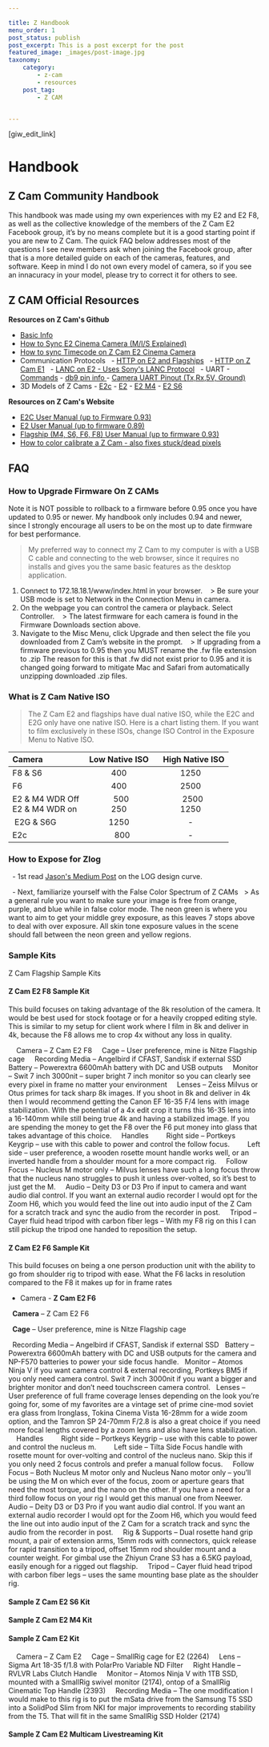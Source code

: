 ```yaml
---

title: Z Handbook
menu_order: 1
post_status: publish
post_excerpt: This is a post excerpt for the post
featured_image: _images/post-image.jpg
taxonomy:
    category:
        - z-cam
        - resources
    post_tag:
        - Z CAM


---
```



[giw_edit_link]



# Handbook 



## Z Cam Community Handbook


This handbook was made using my own experiences with my E2 and E2 F8, as well as the collective knowledge of the members of the Z Cam E2 Facebook group, it’s by no means complete but it is a good starting point if you are new to Z Cam. The quick FAQ below addresses most of the questions I see new members ask when joining the Facebook group, after that is a more detailed guide on each of the cameras, features, and software. Keep in mind I do not own every model of camera, so if you see an innacuracy in your model, please try to correct it for others to see.





## Z CAM Official Resources
**Resources on Z Cam's Github**
- [Basic Info](https://github.com/imaginevision/Z-Camera-Doc/blob/master/E2/intro.md "")
- [How to Sync E2 Cinema Camera (M/I/S Explained)](https://github.com/imaginevision/Z-Camera-Doc/blob/master/E2/howto/E2%20Sync%20Cable%20-%20Quick%20User%20Guide.pdf)
- [How to sync Timecode on Z Cam E2 Cinema Camera](https://github.com/imaginevision/Z-Camera-Doc/blob/master/E2/howto/Z-CAM-E2-Synchronize-time-code-with-external-device.pdf)
- Communication Protocols
  - [HTTP on E2 and Flagships](https://github.com/imaginevision/Z-Camera-Doc/blob/master/E2/protocol/http.md)
  - [HTTP on Z Cam E1](https://github.com/imaginevision/Z-Camera-Doc/blob/master/E1/http.md)
  - [LANC on E2 - Uses Sony's LANC Protocol](https://github.com/imaginevision/Z-Camera-Doc/blob/master/E2/protocol/lanc.md)
  - UART - [Commands](https://github.com/imaginevision/Z-Camera-Doc/blob/master/E2/protocol/uart/uart_command.md) - [db9 pin info ](https://github.com/imaginevision/Z-Camera-Doc/blob/master/E2/protocol/uart/db9_pin.md) - [Camera UART Pinout (Tx,Rx,5V, Ground)](https://github.com/imaginevision/Z-Camera-Doc/blob/master/E2/protocol/uart/ctrl_pin.jpg)
- 3D Models of Z Cams - [E2c](https://github.com/imaginevision/Z-Camera-Doc/raw/master/E2/design/E2C_3D.zip) - [E2](https://github.com/imaginevision/Z-Camera-Doc/raw/master/E2/design/E2_3D.zip) - [E2 M4](https://github.com/imaginevision/Z-Camera-Doc/raw/master/E2/design/E2-M4_3D.zip) - [E2 S6](https://github.com/imaginevision/Z-Camera-Doc/raw/master/E2/design/E2-S6_3D.zip)


**Resources on Z Cam's Website**
- [E2C User Manual (up to Firmware 0.93)](https://drive.google.com/file/d/1ABLlbGBeXCJOu-rnCrjw1tevuDleDyoM/view "E2C")
- [E2 User Manual (up to firmware 0.89)](http://www.z-cam.com/wp-content/uploads/2019/10/Z-CAM-E2-User-Manual-draft-v0.6-FW0.89-.pdf "E2")
- [Flagship (M4, S6, F6, F8) User Manual (up to firmware 0.93)](http://www.z-cam.com/wp-content/uploads/2020/04/Z-CAM-E2-Flagship-Series-User-Manual-draft-v0.2-FW0.93-.pdf "Flagship")
- [How to color calibrate a Z Cam - also fixes stuck/dead pixels](http://www.z-cam.com/wp-content/uploads/2020/07/Z-CAM-E2-Hot-Pixel-Calibration-v1.2_draft.pdf "How")


## FAQ



### How to Upgrade Firmware On Z CAMs
Note it is NOT possible to rollback to a firmware before 0.95 once you have updated to 0.95 or newer. My handbook only includes 0.94 and newer, since I strongly encourage all users to be on the most up to date firmware for best performance.
> My preferred way to connect my Z Cam to my computer is with a USB C cable and connecting to the web browser, since it requires no installs and gives you the same basic features as the desktop application.


1. Connect to 172.18.18.1/www/index.html in your browser.
   > Be sure your USB mode is set to Network in the Connection Menu in camera.
   
2. On the webpage you can control the camera or playback. Select Controller.
   > The latest firmware for each camera is found in the Firmware Downloads section above.
   
3. Navigate to the Misc Menu, click Upgrade and then select the file you downloaded from Z Cam’s website in the prompt.
   > If upgrading from a firmware previous to 0.95 then you MUST rename the .fw file extension to .zip The reason for this is that .fw did not exist prior to 0.95 and it is changed going forward to mitigate Mac and Safari from automatically unzipping downloaded .zip files.
   





### What is Z Cam Native ISO  
>The Z Cam E2 and flagships have dual native ISO, while the E2C and E2G only have one native ISO. Here is a chart listing them. If you want to film exclusively in these ISOs, change ISO Control in the Exposure Menu to Native ISO.


| Camera  | Low Native ISO  |  High Native ISO |
| :------------ | :------------: | :------------: |
| F8 & S6  | 400  | 1250  |
| F6  | 400  | 2500  |
| E2 & M4 WDR Off<br>E2 & M4 WDR on  | 500<br>250  | 2500<br>1250  |
|  E2G & S6G | 1250  | -  |
| E2c  |  800 | -  |


### How to Expose for Zlog
  - 1st read [Jason's Medium Post](https://medium.com/@jasonzhang_22759/the-design-of-log-curve-20541efda7fe) on the LOG design curve.
   

  - Next, familiarize yourself with the False Color Spectrum of Z CAMs
  > As a general rule you want to make sure your image is free from orange, purple, and blue while in false color mode. The neon green is where you want to aim to get your middle grey exposure, as this leaves 7 stops above to deal with over exposure. All skin tone exposure values in the scene should fall between the neon green and yellow regions.




### Sample Kits



Z Cam Flagship Sample Kits
#### Z Cam E2 F8 Sample Kit


This build focuses on taking advantage of the 8k resolution of the camera. It would be best used for stock footage or for a heavily cropped editing style. This is similar to my setup for client work where I film in 8k and deliver in 4k, because the F8 allows me to crop 4x without any loss in quality.


    Camera – Z Cam E2 F8
    Cage – User preference, mine is Nitze Flagship cage
    Recording Media – Angelbird if CFAST, Sandisk if external SSD
    Battery – Powerextra 6600mAh battery with DC and USB outputs
    Monitor – Swit 7 inch 3000nit – super bright 7 inch monitor so you can clearly see every pixel in frame no matter your environment
    Lenses – Zeiss Milvus or Otus primes for tack sharp 8k images. If you shoot in 8k and deliver in 4k then I would recommend getting the Canon EF 16-35 F/4 lens with image stabilization. With the potential of a 4x edit crop it turns this 16-35 lens into a 16-140mm while still being true 4k and having a stabilized image. If you are spending the money to get the F8 over the F6 put money into glass that takes advantage of this choice.
    Handles
        Right side – Portkeys Keygrip – use with this cable to power and control the follow focus.
        Left side – user preference, a wooden rosette mount handle works well, or an inverted handle from a shoulder mount for a more compact rig.
    Follow Focus – Nucleus M motor only – Milvus lenses have such a long focus throw that the nucleus nano struggles to push it unless over-volted, so it’s best to just get the M.
    Audio – Deity D3 or D3 Pro if input to camera and want audio dial control. If you want an external audio recorder I would opt for the Zoom H6, which you would feed the line out into audio input of the Z Cam for a scratch track and sync the audio from the recorder in post.
    Tripod – Cayer fluid head tripod with carbon fiber legs – With my F8 rig on this I can still pickup the tripod one handed to reposition the setup.


#### Z Cam E2 F6 Sample Kit



This build focuses on being a one person production unit with the ability to go from shoulder rig to tripod with ease. What the F6 lacks in resolution compared to the F8 it makes up for in frame rates


- Camera - **Z Cam E2 F6**


  **Camera** – Z Cam E2 F6


  **Cage** – User preference, mine is Nitze Flagship cage


  Recording Media – Angelbird if CFAST, Sandisk if external SSD
  Battery – Powerextra 6600mAh battery with DC and USB outputs for the camera and NP-F570 batteries to power your side focus handle.
  Monitor – Atomos Ninja V if you want camera control & external recording, Portkeys BM5 if you only need camera control. Swit 7 inch 3000nit if you want a bigger and brighter monitor and don’t need touchscreen camera control.
  Lenses – User preference of full frame coverage lenses depending on the look you’re going for, some of my favorites are a vintage set of prime cine-mod soviet era glass from Ironglass, Tokina Cinema Vista 16-28mm for a wide zoom option, and the Tamron SP 24-70mm F/2.8 is also a great choice if you need more focal lengths covered by a zoom lens and also have lens stabilization.
    Handles
        Right side – Portkeys Keygrip – use with this cable to power and control the nucleus m.
        Left side – Tilta Side Focus handle with rosette mount for over-volting and control of the nucleus nano. Skip this if you only need 2 focus controls and prefer a manual follow focus.
    Follow Focus – Both Nucleus M motor only and Nucleus Nano motor only – you’ll be using the M on which ever of the focus, zoom or aperture gears that need the most torque, and the nano on the other. If you have a need for a third follow focus on your rig I would get this manual one from Neewer.
    Audio – Deity D3 or D3 Pro if you want audio dial control. If you want an external audio recorder I would opt for the Zoom H6, which you would feed the line out into audio input of the Z Cam for a scratch track and sync the audio from the recorder in post.
    Rig & Supports – Dual rosette hand grip mount, a pair of extension arms, 15mm rods with connectors, quick release for rapid transition to a tripod, offset 15mm rod shoulder mount and a counter weight. For gimbal use the Zhiyun Crane S3 has a 6.5KG payload, easily enough for a rigged out flagship.
    Tripod – Cayer fluid head tripod with carbon fiber legs – uses the same mounting base plate as the shoulder rig.


#### Sample Z Cam E2 S6 Kit


#### Sample Z Cam E2 M4 Kit


#### Sample Z Cam E2 Kit


<!-- This rig is from community member Boyan Ortse from Epic Pixel. -->



    Camera – Z Cam E2
    Cage – SmallRig cage for E2 (2264)
    Lens – Sigma Art 18-35 f/1.8 with PolarPro Variable ND Filter
    Right Handle – RVLVR Labs Clutch Handle
    Monitor – Atomos Ninja V with 1TB SSD, mounted with a SmallRig swivel monitor (2174), ontop of a SmallRig Cinematic Top Handle (2393)
    Recording Media – The one modification I would make to this rig is to put the mSata drive from the Samsung T5 SSD into a SolidPod Slim from NKI for major improvements to recording stability from the T5. That will fit in the same SmallRig SSD Holder (2174)



#### Sample Z Cam E2 Multicam Livestreaming Kit



